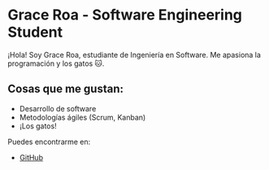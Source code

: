 # Grace Roa - Software Engineering Student

¡Hola! Soy Grace Roa, estudiante de Ingeniería en Software. Me apasiona la programación y los gatos 🐱.

## Cosas que me gustan:
- Desarrollo de software
- Metodologías ágiles (Scrum, Kanban)
- ¡Los gatos!

Puedes encontrarme en:
- [GitHub](https://github.com/Graceroa22)
<!---
Graceroa22/Graceroa22 is a ✨ special ✨ repository because its `README.md` (this file) appears on your GitHub profile.
You can click the Preview link to take a look at your changes.
--->
